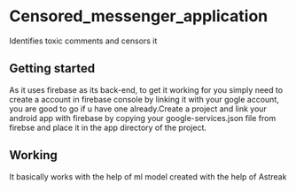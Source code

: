 # Censored_messenger_application
Identifies toxic comments and censors it
<h2>Getting started</h2>
As it uses firebase as its back-end, to get it working for you simply need to create a account in firebase console by linking it with your gogle account, you are good to go if u have one already.Create a project and link your android app with
firebase by copying your google-services.json file from firebse and place it in the app directory of the project.
<h2>Working</h2>
It basically works with the help of ml model created with the help of <a src="https://github.com/praj000">Astreak</a>
